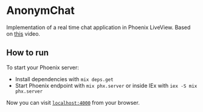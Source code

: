 # AnonymChat

Implementation of a real time chat application in Phoenix LiveView. Based on [this](https://youtu.be/fyg0FuSL5DY) video.

## How to run

To start your Phoenix server:

* Install dependencies with `mix deps.get`
* Start Phoenix endpoint with `mix phx.server` or inside IEx with `iex -S mix phx.server`

Now you can visit [`localhost:4000`](http://localhost:4000) from your browser.
